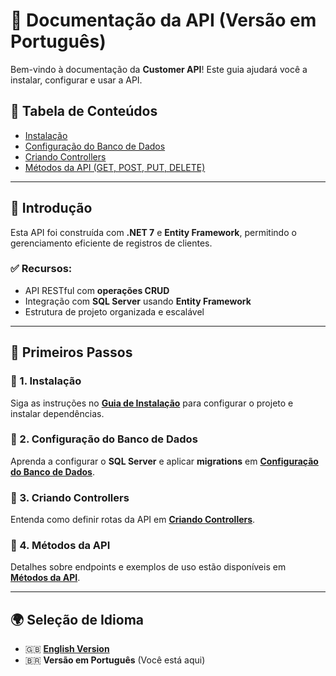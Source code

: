 # 📘 Documentação da API (Versão em Português)

Bem-vindo à documentação da **Customer API**! Este guia ajudará você a instalar, configurar e usar a API.

## 📌 Tabela de Conteúdos
- [Instalação](instalacao.md)
- [Configuração do Banco de Dados](banco.md)
- [Criando Controllers](controllers.md)
- [Métodos da API (GET, POST, PUT, DELETE)](metodos-api.md)

---

## 📖 Introdução
Esta API foi construída com **.NET 7** e **Entity Framework**, permitindo o gerenciamento eficiente de registros de clientes.

### ✅ Recursos:
- API RESTful com **operações CRUD**
- Integração com **SQL Server** usando **Entity Framework**
- Estrutura de projeto organizada e escalável

---

## 🚀 Primeiros Passos

### 📌 1. Instalação
Siga as instruções no **[Guia de Instalação](instalacao.md)** para configurar o projeto e instalar dependências.

### 📌 2. Configuração do Banco de Dados
Aprenda a configurar o **SQL Server** e aplicar **migrations** em **[Configuração do Banco de Dados](banco.md)**.

### 📌 3. Criando Controllers
Entenda como definir rotas da API em **[Criando Controllers](controllers.md)**.

### 📌 4. Métodos da API
Detalhes sobre endpoints e exemplos de uso estão disponíveis em **[Métodos da API](metodos-api.md)**.

---

## 🌍 Seleção de Idioma
- 🇬🇧 **[English Version](../en/README.md)**
- 🇧🇷 **Versão em Português** (Você está aqui)
